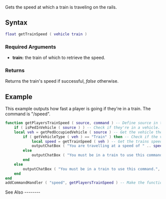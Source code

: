 Gets the speed at which a train is traveling on the rails.

Syntax
------

``` lua
float getTrainSpeed ( vehicle train )
```

### Required Arguments

-   **train:** the train of which to retrieve the speed.

### Returns

Returns the train's speed if successful, *false* otherwise.

Example
-------

<section name="Server" class="server" show="true">
This example outputs how fast a player is going if they're in a train. The command is "/speed".

``` lua
function getPlayersTrainSpeed ( source, command ) -- Define source in the function header.
    if ( isPedInVehicle ( source ) ) -- Check if they're in a vehicle.
    local veh = getPedOccupiedVehicle ( source ) -- Get the vehicle they're in.
        if ( getVehicleType ( veh ) == "Train" ) then -- Check if the vehicle they're in is a train.
            local speed = getTrainSpeed ( veh ) -- Get the trains speed.
            outputChatBox ( "You are travelling at a speed of " .. speed, source, 255, 0, 0 ) -- Output their speed.
        else
            outputChatBox ( "You must be in a train to use this command.", source, 255, 0, 0 ) -- Tell them they're not in a train.
        end
    else
        outputChatBox ( "You must be in a train to use this command.", source, 255, 0, 0 ) -- Tell them they're not in a train.
    end
end
addCommandHandler ( "speed", getPlayersTrainSpeed ) -- Make the function trigger when a player types "/speed".
```

</section>
See Also
--------
